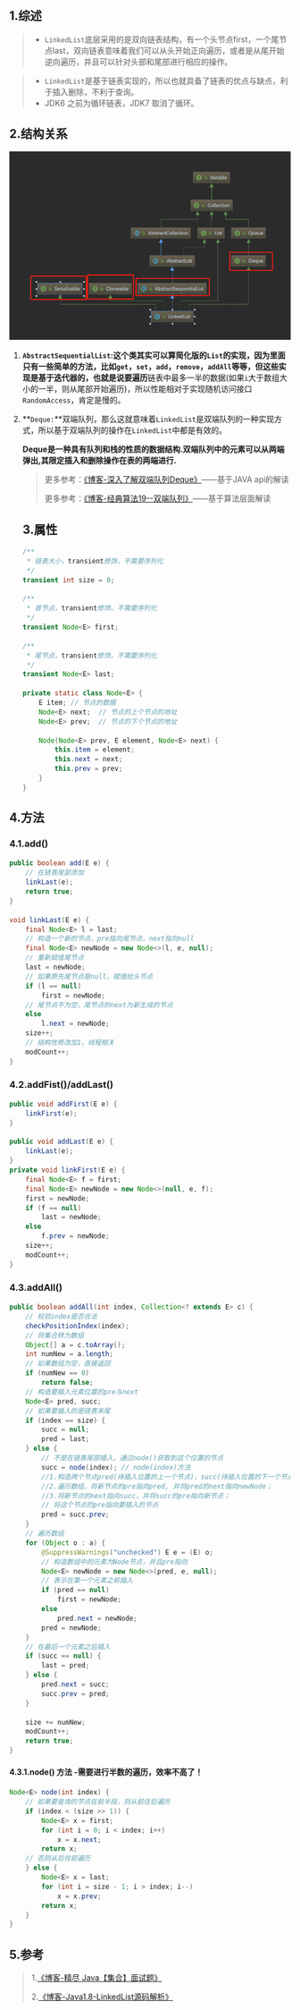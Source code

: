## 1.综述

> - `LinkedList`底层采用的是双向链表结构，有一个头节点first，一个尾节点last，双向链表意味着我们可以从头开始正向遍历，或者是从尾开始逆向遍历，并且可以针对头部和尾部进行相应的操作。

> - `LinkedList`是基于链表实现的，所以也就具备了链表的优点与缺点，利于插入删除，不利于查询。
> - JDK6 之前为循环链表，JDK7 取消了循环。

## 2.结构关系

![](assets/1555485483(1).png)

1. **`AbstractSequentialList`:**这个类其实可以算简化版的`List`的实现，因为里面只有一些简单的方法，比如`get`，`set`，`add`，`remove`，`addAll`等等，但这些实现是基于迭代器的，也就是说要**遍历**链表中最多一半的数据(如果`i`大于数组大小的一半，则从尾部开始遍历)，所以性能相对于实现随机访问接口`RandomAccess`，肯定是慢的。

2. **`Deque:`**双端队列，那么这就意味着`LinkedList`是双端队列的一种实现方式，所以基于双端队列的操作在`LinkedList`中都是有效的。

   ​	**Deque是一种具有队列和栈的性质的数据结构.双端队列中的元素可以从两端弹出,其限定插入和删除操作在表的两端进行.**

   > 更多参考：[《博客-深入了解双端队列Deque》](https://blog.csdn.net/l540675759/article/details/62893335)——基于JAVA api的解读
   >
   > 更多参考：[《博客-经典算法19--双端队列》](https://blog.csdn.net/xiangxizhishi/article/details/79119501)——基于算法层面解读

   ## 3.属性

   ```java
   /**
    * 链表大小，transient修饰，不需要序列化
    */
   transient int size = 0;
   
   /**
    * 首节点，transient修饰，不需要序列化
    */
   transient Node<E> first;
   
   /**
    * 尾节点，transient修饰，不需要序列化
    */
   transient Node<E> last;
   
   private static class Node<E> {
       E item; // 节点的数据
       Node<E> next;  // 节点的上个节点的地址
       Node<E> prev;  // 节点的下个节点的地址
   
       Node(Node<E> prev, E element, Node<E> next) {
           this.item = element;
           this.next = next;
           this.prev = prev;
       }
   }
   ```

## 4.方法

### 4.1.add()

```java
public boolean add(E e) {
    // 在链表尾部添加
    linkLast(e);
    return true;
}

void linkLast(E e) {
    final Node<E> l = last;
    // 构造一个新的节点，pre指向尾节点，next指向null
    final Node<E> newNode = new Node<>(l, e, null);
    // 重新赋值尾节点
    last = newNode;
    // 如果原先尾节点是null，赋值给头节点
    if (l == null)
        first = newNode;
    // 尾节点不为空，尾节点的next为新生成的节点
    else
        l.next = newNode;
    size++;
    // 结构性修改加1，线程相关
    modCount++;
}
```

### 4.2.addFist()/addLast()

```java
public void addFirst(E e) {
    linkFirst(e);
}

public void addLast(E e) {
    linkLast(e);
}
private void linkFirst(E e) {
    final Node<E> f = first;
    final Node<E> newNode = new Node<>(null, e, f);
    first = newNode;
    if (f == null)
        last = newNode;
    else
        f.prev = newNode;
    size++;
    modCount++;
}
```

### 4.3.addAll()

```java
public boolean addAll(int index, Collection<? extends E> c) {
    // 校验index是否合法
    checkPositionIndex(index);
    // 将集合转为数组
    Object[] a = c.toArray();
    int numNew = a.length;
    // 如果数组为空，直接返回
    if (numNew == 0)
        return false;
    // 构造要插入元素位置的pre与next
    Node<E> pred, succ;
    // 如果要插入的是链表末尾
    if (index == size) {
        succ = null;
        pred = last;
    } else {
        // 不是在链表尾部插入，通过node()获取到这个位置的节点
        succ = node(index); // node(index)方法
        //1.构造两个节点pred(待插入位置的上一个节点)，succ(待插入位置的下一个节点)
		//2.遍历数组，将新节点的pre指向pred, 并将pred的next指向newNode；
		//3.将新节点的next指向succ，并将succ的pre指向新节点；
        // 将这个节点的pre指向要插入的节点
        pred = succ.prev;
    }
    // 遍历数组
    for (Object o : a) {
        @SuppressWarnings("unchecked") E e = (E) o;
        // 构造数组中的元素为Node节点，并且pre指向
        Node<E> newNode = new Node<>(pred, e, null);
        // 表示在第一个元素之前插入
        if (pred == null)
            first = newNode;
        else
            pred.next = newNode;
        pred = newNode;
    }
    // 在最后一个元素之后插入
    if (succ == null) {
        last = pred;
    } else {
        pred.next = succ;
        succ.prev = pred;
    }

    size += numNew;
    modCount++;
    return true;
}
```

####  4.3.1.node() 方法  -需要进行半数的遍历，效率不高了！

```java
Node<E> node(int index) {
    // 如果要查询的节点在前半段，则从前往后遍历
    if (index < (size >> 1)) {
        Node<E> x = first;
        for (int i = 0; i < index; i++)
            x = x.next;
        return x;
    // 否则从后往前遍历
    } else {
        Node<E> x = last;
        for (int i = size - 1; i > index; i--)
            x = x.prev;
        return x;
    }
}
```

## 5.参考

> 1.[《博客-精尽 Java【集合】面试题》](http://svip.iocoder.cn/Java/Collection/Interview/)
>
> 2.[《博客-Java1.8-LinkedList源码解析》](https://www.jianshu.com/p/e48ea8f009e4)
>
> 